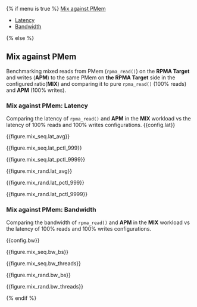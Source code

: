 {% if menu is true %}
<a class="pure-menu-heading" href="#mix">Mix against PMem</a>
<ul class="pure-menu-list">
    <li class="pure-menu-item"><a href="#mix-lat" class="pure-menu-link">Latency</a></li>
    <li class="pure-menu-item"><a href="#mix-bw" class="pure-menu-link">Bandwidth</a></li>
</ul>
{% else %}

<h2 id="mix">Mix against PMem</h2>

Benchmarking mixed reads from PMem (`rpma_read()`) on the **RPMA Target** and writes (**APM**) to the same PMem on **the RPMA Target** side in the configured ratio(**MIX**) and comparing it to pure `rpma_read()` (100% reads) and **APM** (100% writes).

<h3 id="mix-lat">Mix against PMem: Latency</h3>

Comparing the latency of `rpma_read()` and **APM** in the **MIX** workload vs the latency of 100% reads and 100% writes configurations.
{{config.lat}}

{{figure.mix_seq.lat_avg}}

{{figure.mix_seq.lat_pctl_999}}

{{figure.mix_seq.lat_pctl_9999}}

{{figure.mix_rand.lat_avg}}

{{figure.mix_rand.lat_pctl_999}}

{{figure.mix_rand.lat_pctl_9999}}

<h3 id="mix-bw">Mix against PMem: Bandwidth</h3>

Comparing the bandwidth of `rpma_read()` and **APM** in the **MIX** workload vs the latency of 100% reads and 100% writes configurations.

{{config.bw}}

{{figure.mix_seq.bw_bs}}

{{figure.mix_seq.bw_threads}}

{{figure.mix_rand.bw_bs}}

{{figure.mix_rand.bw_threads}}

{% endif %}
